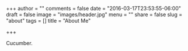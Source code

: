+++
author = ""
comments = false
date = "2016-03-17T23:53:55-06:00"
draft = false
image = "images/header.jpg"
menu = ""
share = false
slug = "about"
tags = []
title = "About Me"

+++

Cucumber.
